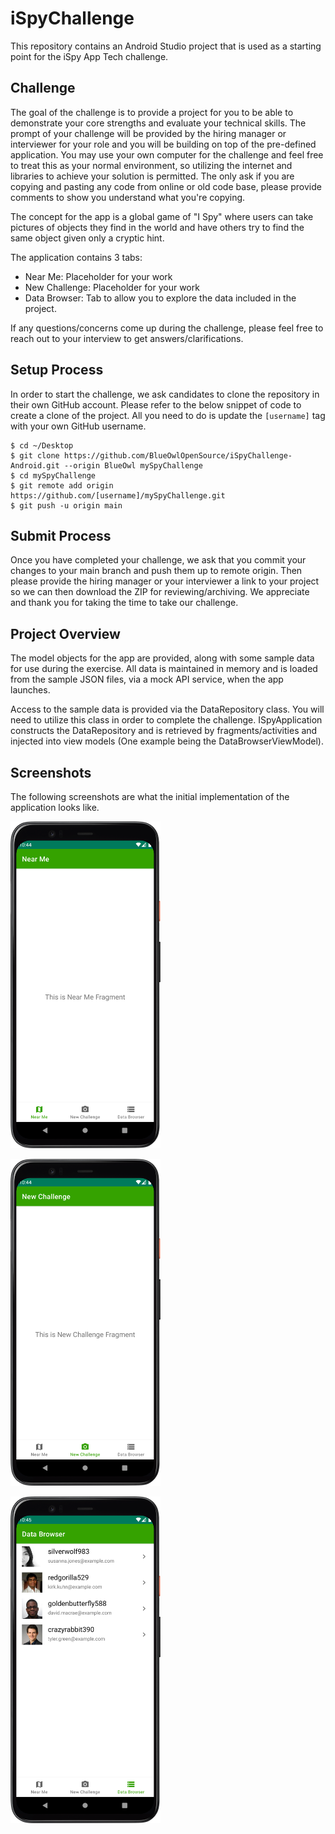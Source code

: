 
# iSpyChallenge

This repository contains an Android Studio project that is used as a starting point for the iSpy App Tech challenge.

## Challenge

The goal of the challenge is to provide a project for you to be able to demonstrate your core strengths and evaluate your technical skills. The prompt of your challenge will be provided by the hiring manager or interviewer for your role and you will be building on top of the pre-defined application. You may use your own computer for the challenge and feel free to treat this as your normal environment, so utilizing the internet and libraries to achieve your solution is permitted. The only ask if you are copying and pasting any code from online or old code base, please provide comments to show you understand what you're copying.

The concept for the app is a global game of "I Spy" where users can take pictures of objects they find in the world and have others try to find the same object given only a cryptic hint.

The application contains 3 tabs:

* Near Me: Placeholder for your work
* New Challenge: Placeholder for your work
* Data Browser: Tab to allow you to explore the data included in the project.

If any questions/concerns come up during the challenge, please feel free to reach out to your interview to get answers/clarifications.

## Setup Process

In order to start the challenge, we ask candidates to clone the repository in their own GitHub account. Please refer to the below snippet of code to create a clone of the project. All you need to do is update the `[username]` tag with your own GitHub username.

````
$ cd ~/Desktop
$ git clone https://github.com/BlueOwlOpenSource/iSpyChallenge-Android.git --origin BlueOwl mySpyChallenge
$ cd mySpyChallenge
$ git remote add origin https://github.com/[username]/mySpyChallenge.git
$ git push -u origin main
````

## Submit Process

Once you have completed your challenge, we ask that you commit your changes to your main branch and push them up to remote origin. Then please provide the hiring manager or your interviewer a link to your project so we can then download the ZIP for reviewing/archiving. We appreciate and thank you for taking the time to take our challenge.

## Project Overview

The model objects for the app are provided, along with some sample data for use during the exercise. All data is maintained in memory and is loaded from the sample JSON files, via a mock API service, when the app launches.

Access to the sample data is provided via the DataRepository class. You will need to utilize this class in order to complete the challenge. ISpyApplication constructs the DataRepository and is retrieved by fragments/activities and injected into view models (One example being the DataBrowserViewModel). 

## Screenshots

The following screenshots are what the initial implementation of the application looks like.

<kbd><img src="screenshots/nearme_fragment.png" alt="Near Me" width="240"/>

<kbd><img src="screenshots/newchallenge_fragment.png" alt="New Challenge" width="240"/>

<kbd><img src="screenshots/databrowser_fragment.png" alt="Data Browser" width="240"/>
